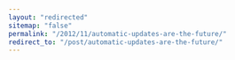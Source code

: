 ```yaml
---
layout: "redirected"
sitemap: "false"
permalink: "/2012/11/automatic-updates-are-the-future/"
redirect_to: "/post/automatic-updates-are-the-future/"
---
```




